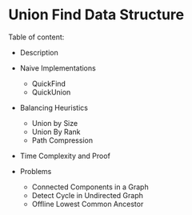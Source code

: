 # Union Find Data Structure

Table of content:
- Description

- Naive Implementations
	- QuickFind
	- QuickUnion

- Balancing Heuristics
	- Union by Size
	- Union By Rank
	- Path Compression

- Time Complexity and Proof


- Problems
	- Connected Components in a Graph
	- Detect Cycle in Undirected Graph
	- Offline Lowest Common Ancestor
